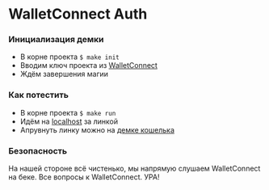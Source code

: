 # WalletСonnect Auth

### Инициализация демки

 - В корне проекта `$ make init`
 - Вводим ключ проекта из [WalletСonnect](https://cloud.walletconnect.com/)
 - Ждём завершения магии

### Как потестить

 - В корне проекта `$ make run`
 - Идём на [localhost](http://localhost?user=user_id) за линкой
 - Апрувнуть линку можно на [демке кошелька](https://react-auth-wallet.walletconnect.com/walletconnect)

### Безопасность

На нашей стороне всё чистенько, мы напрямую слушаем WalletСonnect на беке.
Все вопросы к WalletСonnect. УРА!

